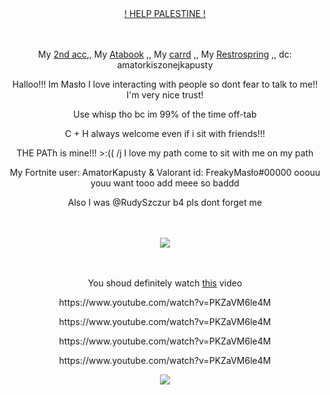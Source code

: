 
<div align="center">

ㅤㅤㅤㅤ<p>  [! HELP PALESTINE !](https://arab.org/click-to-help/palestine/) <p/>
</div>


<div align="center">

ㅤㅤㅤㅤ<p> My [2nd acc](https://github.com/MasloWybuchowe),, My [Atabook](https://maslo.atabook.org) ,, My [ carrd](https://masllo.carrd.co) ,, My [Restrospring](https://retrospring.net/@Maslo) ,, dc: amatorkiszonejkapusty <p/>
<p> Halloo!!! Im Masło I love interacting with people so dont fear to talk to me!! I'm very nice trust!</p>
<p>Use whisp tho bc im 99% of the time off-tab</p>
<p>C + H always welcome even if i sit with friends!!!</p>
<p>THE PATh is mine!!! >:(( /j I love my path come to sit with me on my path</p>
<p>My Fortnite user: AmatorKapusty & Valorant id: FreakyMasło#00000 ooouu youu want tooo add meee so baddd</p>
<p>Also I was @RudySzczur b4 pls dont forget me</p>

ㅤㅤㅤㅤ<p>  ![](https://komarev.com/ghpvc/?username=RudySzczur&label=views&color=cc8706) <p/>
<div align="center">

ㅤㅤㅤㅤ<p> You shoud definitely watch [this](https://www.youtube.com/watch?v=PKZaVM6le4M) video <p/>
<p>https://www.youtube.com/watch?v=PKZaVM6le4M<p/>
<p>https://www.youtube.com/watch?v=PKZaVM6le4M<p/>
<p>https://www.youtube.com/watch?v=PKZaVM6le4M<p/>
<p>https://www.youtube.com/watch?v=PKZaVM6le4M<p/>
<img src="https://media.discordapp.net/attachments/1256979875953115158/1275137248802902069/image.png?ex=66c4cb9b&is=66c37a1b&hm=e1123d3766005167891954f8d388a0ff3394def67f241b11887c2215ba10f80d&=&format=webp&quality=lossless&width=1440&height=536">

</div>
